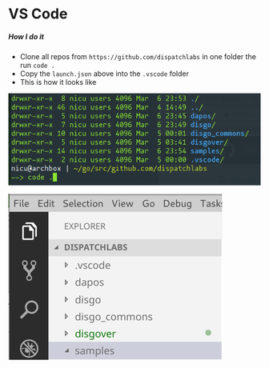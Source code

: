 # VS Code
##### How I do it
- Clone all repos from `https://github.com/dispatchlabs` in one folder the run `code .`
- Copy the `launch.json` above into the `.vscode` folder
- This is how it looks like

![](vscode1.png)

![](vscode2.png)
